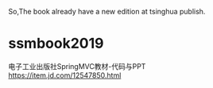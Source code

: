 So,The book already have a new edition at tsinghua publish.
# ssmbook2019
电子工业出版社SpringMVC教材-代码与PPT
https://item.jd.com/12547850.html
